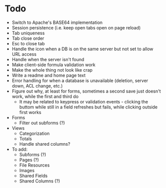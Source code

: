 Todo
====

- Switch to Apache's BASE64 implementation
- Session persistence (i.e. keep open tabs open on page reload)
- Tab uniqueness
- Tab close order
- Esc to close tab
- Handle the icon when a DB is on the same server but not set to allow URL access
- Handle when the server isn't found
- Make client-side formula validation work
- Make the whole thing not look like crap
- Write a readme and home page text
- Error handling for when a database is unavailable (deletion, server down, ACL change, etc.)
- Figure out why, at least for forms, sometimes a second save just doesn't work, while the first and third do
	- It may be related to keypress or validation events - clicking the buttom while still in a field refreshes but fails, while clicking outside first works
- Forms
	- Filter out subforms (?)
- Views
	- Categorization
	- Totals
	- Handle shared columns?
- To add:
	- Subforms (?)
	- Pages (?)
	- File Resources
	- Images
	- Shared Fields
	- Shared Columns (?)